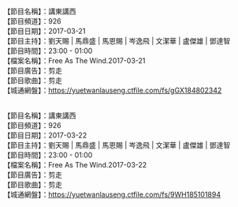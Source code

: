 <br>【節目名稱】：講東講西
<br>【節目頻道】：926
<br>【節目日期】：2017-03-21
<br>【節目主持】：劉天賜 | 馬鼎盛 | 馬恩賜 | 岑逸飛 | 文潔華 | 盧傑雄 | 鄧達智
<br>【節目時間】：23:00 - 01:00
<br>【檔案名稱】：Free As The Wind.2017-03-21
<br>【節目廣告】：剪走
<br>【節目歌曲】：剪走
<br>【城通網盤】：https://yuetwanlauseng.ctfile.com/fs/gGX184802342

<br>【節目名稱】：講東講西
<br>【節目頻道】：926
<br>【節目日期】：2017-03-22
<br>【節目主持】：劉天賜 | 馬鼎盛 | 馬恩賜 | 岑逸飛 | 文潔華 | 盧傑雄 | 鄧達智
<br>【節目時間】：23:00 - 01:00
<br>【檔案名稱】：Free As The Wind.2017-03-22
<br>【節目廣告】：剪走
<br>【節目歌曲】：剪走
<br>【城通網盤】：https://yuetwanlauseng.ctfile.com/fs/9WH185101894
